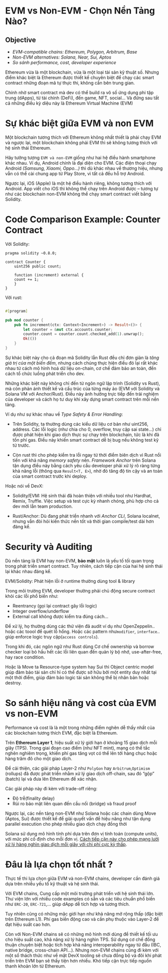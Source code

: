 # EVM vs Non-EVM - Chọn Nền Tảng Nào?

## Objective 
- *EVM-compatible chains: Ethereum, Polygon, Arbitrum, Base*
- *Non-EVM alternatives: Solana, Near, Sui, Aptos*
- *So sánh performance, cost, developer experience*


Ethereum vừa là một blockchain, vừa là một loại tài sản kỹ thuật số. Nhưng điểm khác biệt là Ethereum được thiết kế chuyên biệt để chạy các smart contract  những đoạn mã tự thực thi, không cần bên trung gian.

Chính nhờ smart contract mà dev có thể build ra vô số ứng dụng phi tập trung (dApps), từ tài chính (DeFi), đến game, NFT, social… Và đứng sau tất cả những điều kỳ diệu này là Ethereum Virtual Machine (EVM)



# Sự khác biệt giữa EVM và non EVM

Một blockchain tương thích với Ethereum không nhất thiết là phải chạy EVM và ngược lại, một blockchain không phải EVM thì sẽ không tương thích với hệ sinh thái Ethereum.

Hãy tưởng tượng `EVM và non-EVM` giống như hai hệ điều hành smartphone khác nhau. Ví dụ, Android chính là đại diện cho EVM. Các điện thoại chạy Android *(Samsung, Xiaomi, Oppo…)* thì dù khác nhau về thương hiệu, nhưng vẫn có thể cài chung app từ Play Store, vì tất cả đều hỗ trợ Android.

Ngược lại, iOS (Apple) là một hệ điều hành riêng, không tương thích với Android. App viết cho iOS thì không thể chạy trên Android được – tương tự như các blockchain non-EVM không thể chạy smart contract viết bằng Solidity. 

# Code Comparison Example: Counter Contract


Với Solidity:

```solidity
pragma solidity ~0.8.0;

contract Counter {
    uint256 public count;

    function (increment) external {
    count += 1;
    }
}
```

Với rust:

```rust

#[program]

pub mod counter {
    pub fn increment(ctx: Context<Increment>) -> Result<()> {
        let counter = &mut ctx.accounts.counter;
        counter.count = counter.count.checked_add(1).unwrap();
        Ok(())
    }
}
```

Sự khác biệt này cho cả đoạn mã Solidity lẫn Rust đều chỉ đơn giản là *tăng giá trị của một biến đếm*, nhưng cách chúng thực hiện điều đó lại rất khác nhau từ cách mô hình hoá dữ liệu on-chain, cơ chế đảm bảo an toàn, đến cách tổ chức luồng phát triển cho dev. 


Những khác biệt này không chỉ đến từ ngôn ngữ lập trình (Solidity vs Rust), mà còn phản ánh thiết kế và cấu trúc của từng máy ảo (EVM với Solidity và Solana VM với Anchor/Rust). Điều này ảnh hưởng trực tiếp đến trải nghiệm của developer và cách họ tư duy khi xây dựng smart contract trên mỗi nền tảng.

Ví dụ như sự khác nhau về *Type Safety & Error Handling*: 

* Trên Solidity, ta thường dùng các kiểu dữ liệu cơ bản như uint256, address. Các lỗi logic (như chia cho 0, overflow, truy cập sai state…) chỉ được phát hiện khi giao dịch thực sự chạy trên blockchain, tức là khi đã tốn phí gas. Điều này khiến smart contract dễ bị bug nếu không test kỹ từ trước.

* Còn rust thì cho phép kiểm tra lỗi ngay từ thời điểm biên dịch vì Rust nổi tiến với khả năng *memory safety*  nên. *Framework Anchor* trên Solana tận dụng điều này bằng cách yêu cầu developer phải xử lý rõ ràng từng khả năng lỗi (thông qua `Result<T, E>`), nhờ đó tăng độ tin cậy và an toàn của smart contract trước khi deploy.


Hoặc nói về DevX:
*  Solidity/EVM: Hệ sinh thái đã hoàn thiện với nhiều tool như Hardhat, Remix, Truffle. Việc setup và test cực kỳ nhanh chóng, phù hợp cho cả dev mới lẫn team production.

* Rust/Anchor: Dù đang phát triển nhanh với *Anchor CLI*, Solana localnet, nhưng vẫn đòi hỏi kiến thức nền tốt và thời gian compile/test dài hơn đáng kể.


# Security và Auditing

Dù nền tảng là EVM hay non-EVM, **bảo mật** luôn là yếu tố tối quan trọng trong phát triển smart contract. Tuy nhiên, cách tiếp cận của hai hệ sinh thái lại khác nhau đáng kể.

EVM/Solidity: Phát hiện lỗi ở runtime thường dùng tool & library

Trong môi trường EVM, developer thường phải chủ động secure contract khỏi các lỗi phổ biến như:
* Reentrancy (gọi lại contract gây lỗi logic)
* Integer overflow/underflow
* External call không được kiểm tra đúng cách...

Để xử lý, họ thường dùng các thử viện đã audit ví dụ như OpenZeppelin.. hoặc các toool để quét lỗ hổng. Hoặc các pattern như`modifier`, `interface`.. giúp enforce logic truy cập(`access controls`).

Trong khi đó, các ngôn ngữ như Rust dùng  Cơ chế ownership và borrow checker loại bỏ hầu hết các lỗi liên quan đến quản lý bộ nhớ, use-after-free, hay race condition.

Hoặc là Move ta  Resource-type system hay Sui thì Object centric model giúp đảm bảo tài sản chỉ hỉ có thể được sở hữu bởi một entity duy nhất tại một thời điểm, giúp đảm bảo logic tài sản không thể bị nhân bản hoặc destroy.


#  So sánh hiệu năng và cost của  EVM vs non-EVM

Performance và cost là  là một trong những điểm nghẽn dễ thấy nhất của các blockchain tương thích EVM, đặc biệt là Ethereum. 

Trên **Ethereum Layer 1**, hiệu suất xử lý giới hạn ở khoảng 15 giao dịch mỗi giây (TPS). Trong giai đoạn cao điểm (như NFT mint), mạng có thể tắc nghẽn nghiêm trọng, khiến phí gas tăng vọt có thể lên tới hàng chục hoặc hàng trăm đô cho một giao dịch.

Để cải thiện, các giải pháp Layer-2 như `PolyGon` hay 	`Arbitrum`,`Optimism` (rollups) đã được phát triển nhằm xử lý giao dịch off-chain, sau đó “gộp” (batch) lại và đưa lên Ethereum để xác nhận.


Các giải pháp này đi kèm với trade-off riêng:
* Độ trễ(finality delay)
* Rủi ro bảo mật liên quan đến cầu nối (bridge) và fraud proof

Ngược lại, các nền tảng non-EVM như Solana hoặc các chain dùng Move (Aptos, Sui) được thiết kế để giải quyết vấn đề hiệu năng như tận dụng parallel execution  cho phép nhiều giao dịch chạy đồng thời

Solana sử dụng mô hình tính phí dựa trên đơn vị tính toán (compute units), với mức phí cố định cho mỗi đơn vị. [Cách tiếp cận này cho phép mạng lưới xử lý hàng nghìn giao dịch mỗi giây với chi phí cực kỳ thấp](https://www.cfbenchmarks.com/blog/solana-the-high-speed-low-cost-blockchain-rival-2).






# Đâu là lựa chọn tốt nhất ? 

Thực tế thi lựa chọn giữa EVM và non-EVM chains, developer cần đánh giá dựa trên nhiều yếu tố kỹ thuật và hệ sinh thái.

Với EVM chains, Cung cấp một môi trường phát triển với hệ sinh thái lớn. Thư viện lớn với nhiều code examples có sẵn và các tiêu chuẩn phổ biến như  `ERC-20`, `ERC-721`,... giúp dApp dễ tích hợp và tương thích.

Tuy nhiên cũng có những mặc giới hạn như khả năng mở rộng thấp (đặc biệt trên Ethereum L1). Phí gas biến động cao và cần phụ thuộc vào Layer-2 để đạt hiệu suất cao hơn.


Còn với Non-EVM chains sẽ có những mô hình mới dùng để thiết kế tối ưu cho hiệu suất cao, khả năng xử lý hàng nghìn TPS. Sử dụng cơ chế đồng thuận chuyên biệt hoặc tích hợp khả năng interoperability ngay từ đầu (IBC, native bridge, cross-chain API…). Nhưng non-EVM chains cũng đi kèm với một số thách thức như về mặt DevX tooling sẽ chưa đồng bộ và đôi khi phát triển trên EVM bạn sẽ thấy tiện hơn nhiều. Khó tiếp cận trực tiếp nguồn thanh khoản lớn từ Ethereum. 

